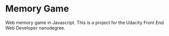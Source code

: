 # Memory Game

Web memory game in Javascript.  This is a project for the Udacity Front End Web Developer nanodegree. 